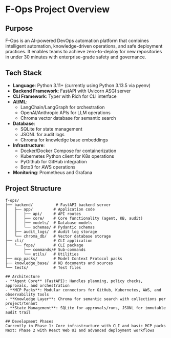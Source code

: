 # F-Ops Project Overview

## Purpose
F-Ops is an AI-powered DevOps automation platform that combines intelligent automation, knowledge-driven operations, and safe deployment practices. It enables teams to achieve zero-to-deploy for new repositories in under 30 minutes with enterprise-grade safety and governance.

## Tech Stack
- **Language**: Python 3.11+ (currently using Python 3.13.5 via pyenv)
- **Backend Framework**: FastAPI with Uvicorn ASGI server
- **CLI Framework**: Typer with Rich for CLI interface
- **AI/ML**: 
  - LangChain/LangGraph for orchestration
  - OpenAI/Anthropic APIs for LLM operations
  - Chroma vector database for semantic search
- **Database**: 
  - SQLite for state management
  - JSONL for audit logs
  - Chroma for knowledge base embeddings
- **Infrastructure**:
  - Docker/Docker Compose for containerization
  - Kubernetes Python client for K8s operations
  - PyGithub for GitHub integration
  - Boto3 for AWS operations
- **Monitoring**: Prometheus and Grafana

## Project Structure
```
f-ops/
├── backend/          # FastAPI backend server
│   ├── app/         # Application code
│   │   ├── api/     # API routes
│   │   ├── core/    # Core functionality (agent, KB, audit)
│   │   ├── models/  # Database models
│   │   └── schemas/ # Pydantic schemas
│   ├── audit_logs/  # Audit log storage
│   └── chroma_db/   # Vector database storage
├── cli/             # CLI application
│   └── fops/        # CLI package
│       ├── commands/# Sub-commands
│       └── utils/   # Utilities
├── mcp_packs/       # Model Context Protocol packs
├── knowledge_base/  # KB documents and sources
└── tests/           # Test files

## Architecture
- **Agent Core** (FastAPI): Handles planning, policy checks, approvals, and orchestration
- **MCP Packs**: Modular connectors for GitHub, Kubernetes, AWS, and observability tools
- **Knowledge Layer**: Chroma for semantic search with collections per project/tenant
- **State Management**: SQLite for approvals/runs, JSONL for immutable audit trail

## Development Phases
Currently in Phase 1: Core infrastructure with CLI and basic MCP packs
Next: Phase 2 with React Web UI and advanced deployment workflows